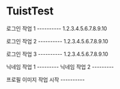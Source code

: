 # TuistTest

로그인 작업 1 ----------
1.2.3.4.5.6.7.8.9.10

로그인 작업 2 ----------
1.2.3.4.5.6.7.8.9.10

로그인 작업 3 ----------
1.2.3.4.5.6.7.8.9.10

닉네임 작업 1 ---------
닉네임 작업 2 ---------

프로필 이미지 작업 시작 ----------
